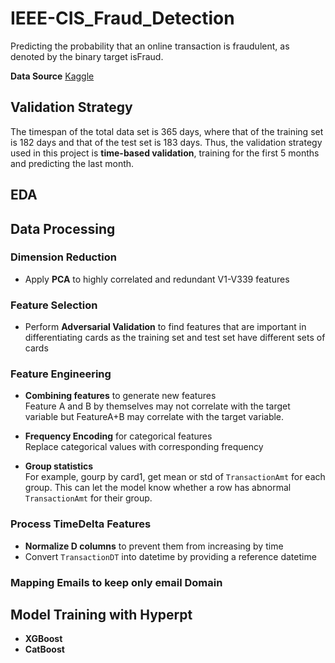 # IEEE-CIS_Fraud_Detection

Predicting the probability that an online transaction is fraudulent, as denoted by the binary target isFraud.

**Data Source** [Kaggle](https://www.kaggle.com/c/ieee-fraud-detection/data)

## Validation Strategy
The timespan of the total data set is 365 days, where that of the training set is 182 days and that of the test set is 183 days. Thus, the validation strategy used in this project is **time-based validation**, training for the first 5 months and predicting the last month.

## EDA

## Data Processing

### **Dimension Reduction**
* Apply **PCA** to highly correlated and redundant V1-V339 features

### **Feature Selection** 
* Perform **Adversarial Validation** to find features that are important in differentiating cards as the training set and test set have different sets of cards

### **Feature Engineering** 
* **Combining features** to generate new features   
Feature A and B by themselves may not correlate with the target variable but FeatureA+B may correlate with the target variable.

* **Frequency Encoding** for categorical features  
Replace categorical values with corresponding frequency

* **Group statistics**   
For example, gourp by card1, get mean or std of ```TransactionAmt``` for each group. This can let the model know whether a row has abnormal ``TransactionAmt`` for their group.

### **Process TimeDelta Features**  
* **Normalize D columns** to prevent them from increasing by time
* Convert ```TransactionDT``` into datetime by providing a reference datetime

### **Mapping Emails to keep only email Domain**

## Model Training with **Hyperpt**
* **XGBoost**  
* **CatBoost**



